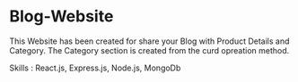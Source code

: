 # Blog-Website
This Website has been created for share your Blog with Product Details and Category. The Category section is created from the curd opreation method.

Skills :  React.js, Express.js, Node.js, MongoDb
